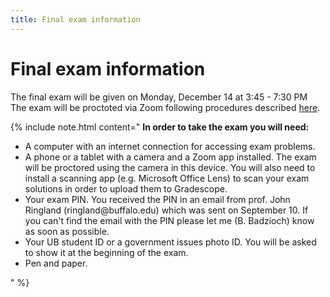 ```yaml
---
title: Final exam information
---
```


# Final exam information

The final exam will be given on Monday, December 14 at 3:45 - 7:30 PM
The exam will be proctoted via Zoom following procedures described 
[here](https://exams.ubmath.info). 

{% include note.html content="
<b>In order to take the exam you will need:</b>

<ul>
<li> A computer with an internet connection for accessing exam problems. </li>
<li> A phone or a tablet with a camera and a Zoom app installed. The exam will be proctored using the 
  camera in this device. You will also need to install a scanning app (e.g. Microsoft 
  Office Lens) to scan your exam solutions in order to upload them to Gradescope. </li>
<li> Your exam PIN. You received the PIN in an email from prof. John Ringland (ringland@buffalo.edu) 
  which was sent on September 10. If you can't find the email with the PIN please let 
  me (B. Badzioch) know as soon as possible. </li>
<li> Your UB student ID or a government issues photo ID. You will be asked to show it at the beginning of 
the exam.</li>
<li>Pen and paper.</li>
</ul>
" %}

